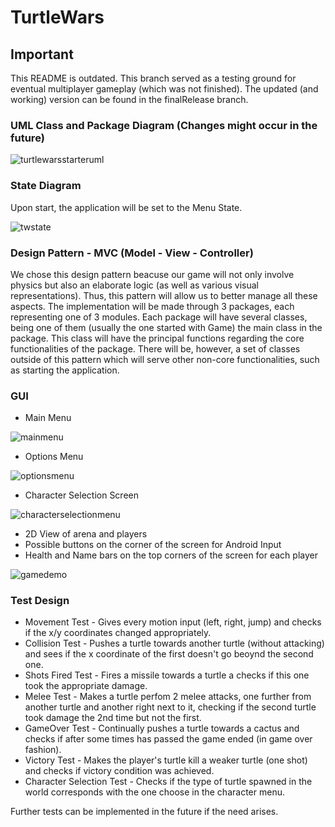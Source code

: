 # TurtleWars

## Important

This README is outdated. This branch served as a testing ground for eventual multiplayer gameplay (which was not finished). The updated (and working) version can be found in the finalRelease branch.

### UML Class and Package Diagram (Changes might occur in the future)

![turtlewarsstarteruml](https://user-images.githubusercontent.com/32617691/39407842-9e12988a-4bc4-11e8-9151-e1b7a548b763.png)

### State Diagram

Upon start, the application will be set to the Menu State.

![twstate](https://user-images.githubusercontent.com/32617691/39408569-56b7acf8-4bd0-11e8-8995-3b08654fff38.png)

### Design Pattern - MVC (Model - View - Controller)

We chose this design pattern beacuse our game will not only involve physics but also an elaborate logic (as well as various visual representations). Thus, this pattern will allow us to better manage all these aspects.
The implementation will be made through 3 packages, each representing one of 3 modules. Each package will have several classes, being one of them (usually the one started with Game) the main class in the package. This class will have the principal functions regarding the core functionalities of the package. There will be, however, a set of classes outside of this pattern which will serve other non-core functionalities, such as starting the application.

### GUI

* Main Menu

![mainmenu](https://user-images.githubusercontent.com/32617691/39411065-99a2ebf2-4bfa-11e8-938d-54b74e8ba056.png)

* Options Menu

![optionsmenu](https://user-images.githubusercontent.com/32617691/39411068-a673a65a-4bfa-11e8-9fdd-0ad94ec6b6c2.png)

* Character Selection Screen


![characterselectionmenu](https://user-images.githubusercontent.com/32617691/39411078-bdb03a2c-4bfa-11e8-9b54-ce2cb5d9be95.jpg)

* 2D View of arena and players
* Possible buttons on the corner of the screen for Android Input
* Health and Name bars on the top corners of the screen for each player

![gamedemo](https://user-images.githubusercontent.com/32617691/39411083-d3172362-4bfa-11e8-93b5-8e172c38a9dc.png)

### Test Design

* Movement Test - Gives every motion input (left, right, jump) and checks if the x/y coordinates changed appropriately.
* Collision Test - Pushes a turtle towards another turtle (without attacking) and sees if the x coordinate of the first doesn't go beoynd the second one.
* Shots Fired Test - Fires a missile towards a turtle a checks if this one took the appropriate damage.
* Melee Test - Makes a turtle perfom 2 melee attacks, one further from another turtle and another right next to it, checking if the second turtle took damage the 2nd time but not the first.
* GameOver Test - Continually pushes a turtle towards a cactus and checks if after some times has passed the game ended (in game over fashion).
* Victory Test - Makes the player's turtle kill a weaker turtle (one shot) and checks if victory condition was achieved.
* Character Selection Test - Checks if the type of turtle spawned in the world corresponds with the one choose in the character menu.

Further tests can be implemented in the future if the need arises.
